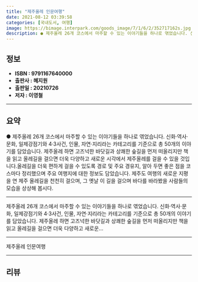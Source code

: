 ```yaml
---
title: "제주올레 인문여행"
date: 2021-08-12 03:39:58
categories: [국내도서, 여행]
image: https://bimage.interpark.com/goods_image/7/1/6/2/352717162s.jpg
description: ● 제주올레 26개 코스에서 마주할 수 있는 이야기들을 하나로 엮었습니다. 신화·역사·문화, 일제강점기와 4·3사건, 인물, 자연·지리라는 카테고리를 기준으로 총 50개의 이야기를 담았습니다. 제주올레 하면 고즈넉한 바닷길과 상쾌한 숲길을 먼저 떠올리지만 책을 읽고 올레길을 걸으면 더
---
```


## **정보**

- **ISBN : 9791167640000**
- **출판사 : 혜지원**
- **출판일 : 20210726**
- **저자 : 이영철**

------



## **요약**

●  제주올레 26개 코스에서 마주할 수 있는 이야기들을 하나로 엮었습니다. 신화·역사·문화, 일제강점기와 4·3사건, 인물, 자연·지리라는 카테고리를 기준으로 총 50개의 이야기를 담았습니다. 제주올레 하면 고즈넉한 바닷길과 상쾌한 숲길을 먼저 떠올리지만 책을 읽고 올레길을 걸으면 더욱 다양하고 새로운 시각에서 제주올레를 걸을 수 있을 것입니다.올레길을 더욱 편하게 걸을 수 있도록 경로 및 주요 경유지, 알아 두면 좋은 점을 코스마다 정리했으며 주요 여행지에 대한 정보도 담았습니다. 제주도 여행의 새로운 지평을 연 제주 올레길을 천천히 걸으며, 그 옛날 이 길을 걸으며 바다를 바라봤을 사람들의 모습을 상상해 봅시다.

------

제주올레 26개 코스에서 마주할 수 있는 이야기들을 하나로 엮었습니다. 신화·역사·문화, 일제강점기와 4·3사건, 인물, 자연·지리라는 카테고리를 기준으로 총 50개의 이야기를 담았습니다. 제주올레 하면 고즈넉한 바닷길과 상쾌한 숲길을 먼저 떠올리지만 책을 읽고 올레길을 걸으면 더욱 다양하고 새로운... 

------


제주올레 인문여행 

------


## **리뷰** 

